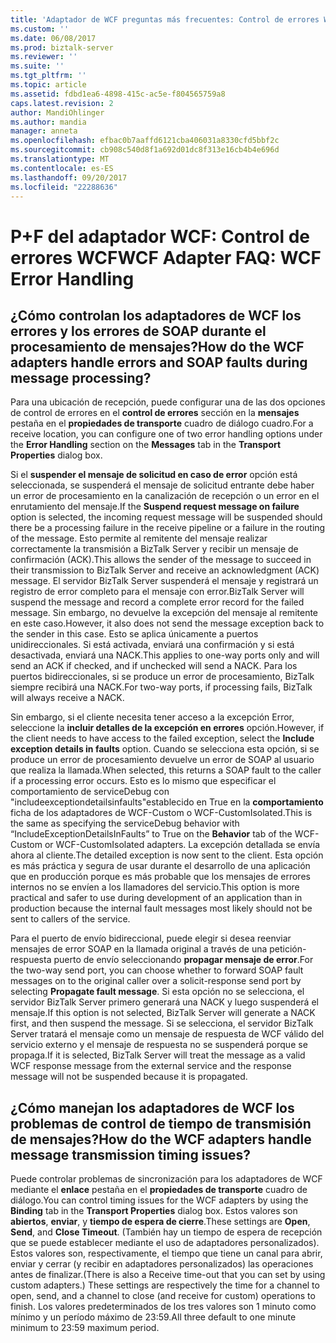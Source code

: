 ```yaml
---
title: 'Adaptador de WCF preguntas más frecuentes: Control de errores WCF | Documentos de Microsoft'
ms.custom: ''
ms.date: 06/08/2017
ms.prod: biztalk-server
ms.reviewer: ''
ms.suite: ''
ms.tgt_pltfrm: ''
ms.topic: article
ms.assetid: fdbd1ea6-4898-415c-ac5e-f804565759a8
caps.latest.revision: 2
author: MandiOhlinger
ms.author: mandia
manager: anneta
ms.openlocfilehash: efbac0b7aaffd6121cba406031a8330cfd5bbf2c
ms.sourcegitcommit: cb908c540d8f1a692d01dc8f313e16cb4b4e696d
ms.translationtype: MT
ms.contentlocale: es-ES
ms.lasthandoff: 09/20/2017
ms.locfileid: "22288636"
---
```

# <a name="wcf-adapter-faq-wcf-error-handling"></a><span data-ttu-id="5a4c5-102">P+F del adaptador WCF: Control de errores WCF</span><span class="sxs-lookup"><span data-stu-id="5a4c5-102">WCF Adapter FAQ: WCF Error Handling</span></span>
## <a name="how-do-the-wcf-adapters-handle-errors-and-soap-faults-during-message-processing"></a><span data-ttu-id="5a4c5-103">¿Cómo controlan los adaptadores de WCF los errores y los errores de SOAP durante el procesamiento de mensajes?</span><span class="sxs-lookup"><span data-stu-id="5a4c5-103">How do the WCF adapters handle errors and SOAP faults during message processing?</span></span>  
 <span data-ttu-id="5a4c5-104">Para una ubicación de recepción, puede configurar una de las dos opciones de control de errores en el **control de errores** sección en la **mensajes** pestaña en el **propiedades de transporte** cuadro de diálogo cuadro.</span><span class="sxs-lookup"><span data-stu-id="5a4c5-104">For a receive location, you can configure one of two error handling options under the **Error Handling** section on the **Messages** tab in the **Transport Properties** dialog box.</span></span>  
  
 <span data-ttu-id="5a4c5-105">Si el **suspender el mensaje de solicitud en caso de error** opción está seleccionada, se suspenderá el mensaje de solicitud entrante debe haber un error de procesamiento en la canalización de recepción o un error en el enrutamiento del mensaje.</span><span class="sxs-lookup"><span data-stu-id="5a4c5-105">If the **Suspend request message on failure** option is selected, the incoming request message will be suspended should there be a processing failure in the receive pipeline or a failure in the routing of the message.</span></span> <span data-ttu-id="5a4c5-106">Esto permite al remitente del mensaje realizar correctamente la transmisión a BizTalk Server y recibir un mensaje de confirmación (ACK).</span><span class="sxs-lookup"><span data-stu-id="5a4c5-106">This allows the sender of the message to succeed in their transmission to BizTalk Server and receive an acknowledgment (ACK) message.</span></span> <span data-ttu-id="5a4c5-107">El servidor BizTalk Server suspenderá el mensaje y registrará un registro de error completo para el mensaje con error.</span><span class="sxs-lookup"><span data-stu-id="5a4c5-107">BizTalk Server will suspend the message and record a complete error record for the failed message.</span></span> <span data-ttu-id="5a4c5-108">Sin embargo, no devuelve la excepción del mensaje al remitente en este caso.</span><span class="sxs-lookup"><span data-stu-id="5a4c5-108">However, it also does not send the message exception back to the sender in this case.</span></span> <span data-ttu-id="5a4c5-109">Esto se aplica únicamente a puertos unidireccionales. Si está activada, enviará una confirmación y si está desactivada, enviará una NACK.</span><span class="sxs-lookup"><span data-stu-id="5a4c5-109">This applies to one-way ports only and will send an ACK if checked, and if unchecked will send a NACK.</span></span> <span data-ttu-id="5a4c5-110">Para los puertos bidireccionales, si se produce un error de procesamiento, BizTalk siempre recibirá una NACK.</span><span class="sxs-lookup"><span data-stu-id="5a4c5-110">For two-way ports, if processing fails, BizTalk will always receive a NACK.</span></span>  
  
 <span data-ttu-id="5a4c5-111">Sin embargo, si el cliente necesita tener acceso a la excepción Error, seleccione la **incluir detalles de la excepción en errores** opción.</span><span class="sxs-lookup"><span data-stu-id="5a4c5-111">However, if the client needs to have access to the failed exception, select the **Include exception details in faults** option.</span></span> <span data-ttu-id="5a4c5-112">Cuando se selecciona esta opción, si se produce un error de procesamiento devuelve un error de SOAP al usuario que realiza la llamada.</span><span class="sxs-lookup"><span data-stu-id="5a4c5-112">When selected, this returns a SOAP fault to the caller if a processing error occurs.</span></span> <span data-ttu-id="5a4c5-113">Esto es lo mismo que especificar el comportamiento de serviceDebug con "includeexceptiondetailsinfaults"establecido en True en la **comportamiento** ficha de los adaptadores de WCF-Custom o WCF-CustomIsolated.</span><span class="sxs-lookup"><span data-stu-id="5a4c5-113">This is the same as specifying the serviceDebug behavior with “IncludeExceptionDetailsInFaults” to True on the **Behavior** tab of the WCF-Custom or WCF-CustomIsolated adapters.</span></span> <span data-ttu-id="5a4c5-114">La excepción detallada se envía ahora al cliente.</span><span class="sxs-lookup"><span data-stu-id="5a4c5-114">The detailed exception is now sent to the client.</span></span> <span data-ttu-id="5a4c5-115">Esta opción es más práctica y segura de usar durante el desarrollo de una aplicación que en producción porque es más probable que los mensajes de errores internos no se envíen a los llamadores del servicio.</span><span class="sxs-lookup"><span data-stu-id="5a4c5-115">This option is more practical and safer to use during development of an application than in production because the internal fault messages most likely should not be sent to callers of the service.</span></span>  
  
 <span data-ttu-id="5a4c5-116">Para el puerto de envío bidireccional, puede elegir si desea reenviar mensajes de error SOAP en la llamada original a través de una petición-respuesta puerto de envío seleccionando **propagar mensaje de error**.</span><span class="sxs-lookup"><span data-stu-id="5a4c5-116">For the two-way send port, you can choose whether to forward SOAP fault messages on to the original caller over a solicit-response send port by selecting **Propagate fault message**.</span></span> <span data-ttu-id="5a4c5-117">Si esta opción no se selecciona, el servidor BizTalk Server primero generará una NACK y luego suspenderá el mensaje.</span><span class="sxs-lookup"><span data-stu-id="5a4c5-117">If this option is not selected, BizTalk Server will generate a NACK first, and then suspend the message.</span></span> <span data-ttu-id="5a4c5-118">Si se selecciona, el servidor BizTalk Server tratará el mensaje como un mensaje de respuesta de WCF válido del servicio externo y el mensaje de respuesta no se suspenderá porque se propaga.</span><span class="sxs-lookup"><span data-stu-id="5a4c5-118">If it is selected, BizTalk Server will treat the message as a valid WCF response message from the external service and the response message will not be suspended because it is propagated.</span></span>  
  
## <a name="how-do-the-wcf-adapters-handle-message-transmission-timing-issues"></a><span data-ttu-id="5a4c5-119">¿Cómo manejan los adaptadores de WCF los problemas de control de tiempo de transmisión de mensajes?</span><span class="sxs-lookup"><span data-stu-id="5a4c5-119">How do the WCF adapters handle message transmission timing issues?</span></span>  
 <span data-ttu-id="5a4c5-120">Puede controlar problemas de sincronización para los adaptadores de WCF mediante el **enlace** pestaña en el **propiedades de transporte** cuadro de diálogo.</span><span class="sxs-lookup"><span data-stu-id="5a4c5-120">You can control timing issues for the WCF adapters by using the **Binding** tab in the **Transport Properties** dialog box.</span></span> <span data-ttu-id="5a4c5-121">Estos valores son **abiertos**, **enviar**, y **tiempo de espera de cierre**.</span><span class="sxs-lookup"><span data-stu-id="5a4c5-121">These settings are **Open**, **Send**, and **Close Timeout**.</span></span> <span data-ttu-id="5a4c5-122">(También hay un tiempo de espera de recepción que se puede establecer mediante el uso de adaptadores personalizados). Estos valores son, respectivamente, el tiempo que tiene un canal para abrir, enviar y cerrar (y recibir en adaptadores personalizados) las operaciones antes de finalizar.</span><span class="sxs-lookup"><span data-stu-id="5a4c5-122">(There is also a Receive time-out that you can set by using custom adapters.) These settings are respectively the time for a channel to open, send, and a channel to close (and receive for custom) operations to finish.</span></span> <span data-ttu-id="5a4c5-123">Los valores predeterminados de los tres valores son 1 minuto como mínimo y un período máximo de 23:59.</span><span class="sxs-lookup"><span data-stu-id="5a4c5-123">All three default to one minute minimum to 23:59 maximum period.</span></span>
